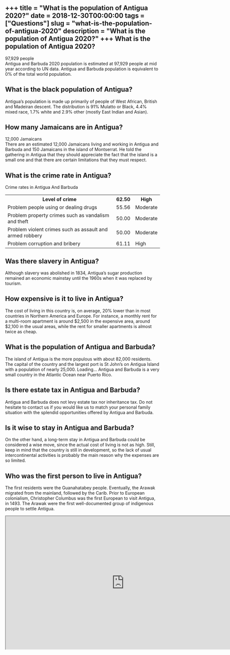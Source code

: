 +++
title = "What is the population of Antigua 2020?"
date = 2018-12-30T00:00:00
tags = ["Questions"]
slug = "what-is-the-population-of-antigua-2020"
description = "What is the population of Antigua 2020?"
+++
What is the population of Antigua 2020?
---------------------------------------

97,929 people  
Antigua and Barbuda 2020 population is estimated at 97,929 people at mid year according to UN data. Antigua and Barbuda population is equivalent to 0% of the total world population.

What is the black population of Antigua?
----------------------------------------

Antigua’s population is made up primarily of people of West African, British and Madeiran descent. The distribution is 91% Mulatto or Black, 4.4% mixed race, 1.7% white and 2.9% other (mostly East Indian and Asian).

How many Jamaicans are in Antigua?
----------------------------------

12,000 Jamaicans  
There are an estimated 12,000 Jamaicans living and working in Antigua and Barbuda and 150 Jamaicans in the island of Montserrat. He told the gathering in Antigua that they should appreciate the fact that the island is a small one and that there are certain limitations that they must respect.

What is the crime rate in Antigua?
----------------------------------

Crime rates in Antigua And Barbuda

<table><tr><th>Level of crime</th><th>62.50</th><th>High</th></tr><tr><td>Problem people using or dealing drugs</td><td>55.56</td><td>Moderate</td></tr><tr><td>Problem property crimes such as vandalism and theft</td><td>50.00</td><td>Moderate</td></tr><tr><td>Problem violent crimes such as assault and armed robbery</td><td>50.00</td><td>Moderate</td></tr><tr><td>Problem corruption and bribery</td><td>61.11</td><td>High</td></tr></table>

Was there slavery in Antigua?
-----------------------------

Although slavery was abolished in 1834, Antigua’s sugar production remained an economic mainstay until the 1960s when it was replaced by tourism.

How expensive is it to live in Antigua?
---------------------------------------

The cost of living in this country is, on average, 20% lower than in most countries in Northern America and Europe. For instance, a monthly rent for a multi-room apartment is around $2,500 in the expensive area, around $2,100 in the usual areas, while the rent for smaller apartments is almost twice as cheap.

What is the population of Antigua and Barbuda?
----------------------------------------------

The island of Antigua is the more populous with about 82,000 residents. The capital of the country and the largest port is St John’s on Antigua Island with a population of nearly 25,000. Loading… Antigua and Barbuda is a very small country in the Atlantic Ocean near Puerto Rico.

Is there estate tax in Antigua and Barbuda?
-------------------------------------------

Antigua and Barbuda does not levy estate tax nor inheritance tax. Do not hesitate to contact us if you would like us to match your personal family situation with the splendid opportunities offered by Antigua and Barbuda.

Is it wise to stay in Antigua and Barbuda?
------------------------------------------

On the other hand, a long-term stay in Antigua and Barbuda could be considered a wise move, since the actual cost of living is not as high. Still, keep in mind that the country is still in development, so the lack of usual intercontinental activities is probably the main reason why the expenses are so limited.

Who was the first person to live in Antigua?
--------------------------------------------

The first residents were the Guanahatabey people. Eventually, the Arawak migrated from the mainland, followed by the Carib. Prior to European colonialism, Christopher Columbus was the first European to visit Antigua, in 1493. The Arawak were the first well-documented group of indigenous people to settle Antigua.

<iframe allow="accelerometer; autoplay; clipboard-write; encrypted-media; gyroscope; picture-in-picture" allowfullscreen="" class="__youtube_prefs__  epyt-is-override  no-lazyload" data-no-lazy="1" data-origheight="433" data-origwidth="770" data-skipgform_ajax_framebjll="" height="433" id="_ytid_25072" loading="lazy" src="https://www.youtube.com/embed/YQ7pS-GSOu8?enablejsapi=1&autoplay=0&cc_load_policy=0&cc_lang_pref=&iv_load_policy=1&loop=0&modestbranding=0&rel=1&fs=1&playsinline=0&autohide=2&theme=dark&color=red&controls=1&" title="YouTube player" width="770"></iframe>
